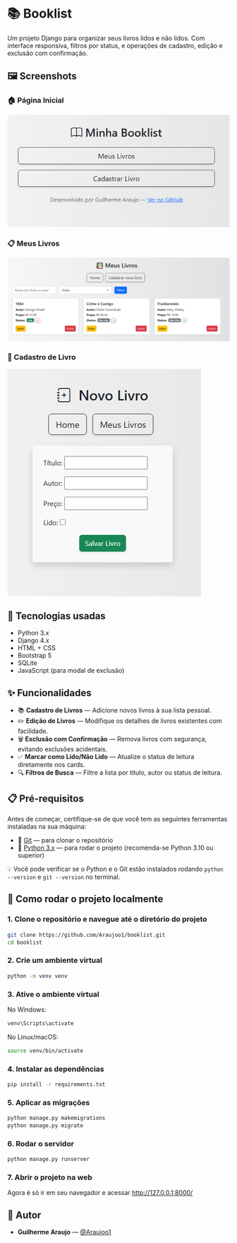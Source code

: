 # 📚 Booklist

Um projeto Django para organizar seus livros lidos e não lidos. Com interface responsiva, filtros por status, e operações de cadastro, edição e exclusão com confirmação.

## 🖼️ Screenshots

### 🏠 Página Inicial
![Home](https://raw.githubusercontent.com/Araujoo1/booklist/refs/heads/main/home.PNG?token=GHSAT0AAAAAADGAI7P7X4QGVUVJO4V6ZYC42C7KENQ)

### 📋 Meus Livros
![Livros](https://raw.githubusercontent.com/Araujoo1/booklist/refs/heads/main/meuslivros.PNG?token=GHSAT0AAAAAADGAI7P7FKJGJWQEBVR2NXIO2C7KFAA)


### 📝 Cadastro de Livro
![Cadastro](https://raw.githubusercontent.com/Araujoo1/booklist/refs/heads/main/cadastro.PNG?token=GHSAT0AAAAAADGAI7P7SCEEKYHJL44QDCE42C7KFKA)


## 🔧 Tecnologias usadas

- Python 3.x  
- Django 4.x  
- HTML + CSS  
- Bootstrap 5  
- SQLite  
- JavaScript (para modal de exclusão)


## ✨ Funcionalidades

- 📚 **Cadastro de Livros** — Adicione novos livros à sua lista pessoal.
- ✏️ **Edição de Livros** — Modifique os detalhes de livros existentes com facilidade.
- 🗑️ **Exclusão com Confirmação** — Remova livros com segurança, evitando exclusões acidentais.
- ✅ **Marcar como Lido/Não Lido** — Atualize o status de leitura diretamente nos cards.
- 🔍 **Filtros de Busca** — Filtre a lista por título, autor ou status de leitura.


## 📋 Pré-requisitos

Antes de começar, certifique-se de que você tem as seguintes ferramentas instaladas na sua máquina:

- 🧰 [Git](https://git-scm.com/downloads) — para clonar o repositório
- 🐍 [Python 3.x](https://www.python.org/downloads/) — para rodar o projeto (recomenda-se Python 3.10 ou superior)

💡 Você pode verificar se o Python e o Git estão instalados rodando `python --version` e `git --version` no terminal.


## 🚀 Como rodar o projeto localmente

### 1. Clone o repositório e navegue até o diretório do projeto

```bash
git clone https://github.com/Araujoo1/booklist.git
cd booklist
```

### 2. Crie um ambiente virtual

```bash
python -m venv venv 
```

### 3. Ative o ambiente virtual

No Windows:
```bash
venv\Scripts\activate
```

No Linux/macOS:
```bash
source venv/bin/activate
```

### 4. Instalar as dependências
```bash
pip install -r requirements.txt
```

### 5. Aplicar as migrações
```bash
python manage.py makemigrations
python manage.py migrate
```

### 6. Rodar o servidor
```bash
python manage.py runserver
```

### 7. Abrir o projeto na web
Agora é só ir em seu navegador e acessar http://127.0.0.1:8000/ 


## 👤 Autor

- **Guilherme Araujo** — [@Araujoo1](https://github.com/Araujoo1)